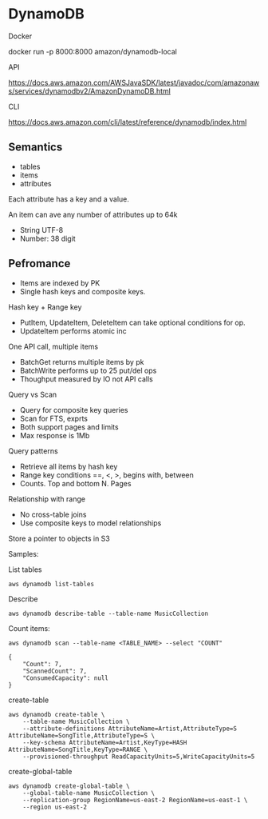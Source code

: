 # DynamoDB

Docker

docker run -p 8000:8000 amazon/dynamodb-local

API 

https://docs.aws.amazon.com/AWSJavaSDK/latest/javadoc/com/amazonaws/services/dynamodbv2/AmazonDynamoDB.html

CLI

https://docs.aws.amazon.com/cli/latest/reference/dynamodb/index.html

## Semantics

* tables
* items
* attributes

Each attribute has a key and a value.

An item can ave any number of attributes up to 64k

* String UTF-8
* Number: 38 digit

## Pefromance

* Items are indexed by PK
* Single hash keys and composite keys.

Hash key + Range key

* PutItem, UpdateItem, DeleteItem can take optional conditions for op.
* UpdateItem performs atomic inc

One API call, multiple items

* BatchGet returns multiple items by pk
* BatchWrite performs up to 25 put/del ops
* Thoughput measured by IO not API calls

Query vs Scan

* Query for composite key queries
* Scan for FTS, exprts
* Both support pages and limits
* Max response is 1Mb

Query patterns

* Retrieve all items by hash key
* Range key conditions ==, <, >, begins with, between
* Counts. Top and bottom N. Pages

Relationship with range

* No cross-table joins
* Use composite keys to model relationships

Store a pointer to objects in S3




Samples:

List tables
```
aws dynamodb list-tables
```

Describe
```
aws dynamodb describe-table --table-name MusicCollection
```

Count items:
```
aws dynamodb scan --table-name <TABLE_NAME> --select "COUNT"

{
    "Count": 7,
    "ScannedCount": 7,
    "ConsumedCapacity": null
}
```

create-table
```
aws dynamodb create-table \
    --table-name MusicCollection \
    --attribute-definitions AttributeName=Artist,AttributeType=S AttributeName=SongTitle,AttributeType=S \
    --key-schema AttributeName=Artist,KeyType=HASH AttributeName=SongTitle,KeyType=RANGE \
    --provisioned-throughput ReadCapacityUnits=5,WriteCapacityUnits=5
```

create-global-table
```
aws dynamodb create-global-table \
    --global-table-name MusicCollection \
    --replication-group RegionName=us-east-2 RegionName=us-east-1 \
    --region us-east-2
```